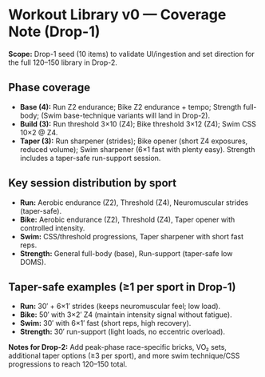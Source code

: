 # Workout Library v0 — Coverage Note (Drop-1)

**Scope:** Drop-1 seed (10 items) to validate UI/ingestion and set direction for the full 120–150 library in Drop-2.

## Phase coverage
- **Base (4):** Run Z2 endurance; Bike Z2 endurance + tempo; Strength full-body; (Swim base-technique variants will land in Drop-2).
- **Build (3):** Run threshold 3×10 (Z4); Bike threshold 3×12 (Z4); Swim CSS 10×2 @ Z4.
- **Taper (3):** Run sharpener (strides); Bike opener (short Z4 exposures, reduced volume); Swim sharpener (6×1 fast with plenty easy). Strength includes a taper-safe run-support session.

## Key session distribution by sport
- **Run:** Aerobic endurance (Z2), Threshold (Z4), Neuromuscular strides (taper-safe).
- **Bike:** Aerobic endurance (Z2), Threshold (Z4), Taper opener with controlled intensity.
- **Swim:** CSS/threshold progressions, Taper sharpener with short fast reps.
- **Strength:** General full-body (base), Run-support (taper-safe low DOMS).

## Taper-safe examples (≥1 per sport in Drop-1)
- **Run:** 30′ + 6×1′ strides (keeps neuromuscular feel; low load).
- **Bike:** 50′ with 3×2′ Z4 (maintain intensity signal without fatigue).
- **Swim:** 30′ with 6×1′ fast (short reps, high recovery).
- **Strength:** 30′ run-support (light loads, no eccentric overload).

**Notes for Drop-2:** Add peak-phase race-specific bricks, VO₂ sets, additional taper options (≥3 per sport), and more swim technique/CSS progressions to reach 120–150 total.

